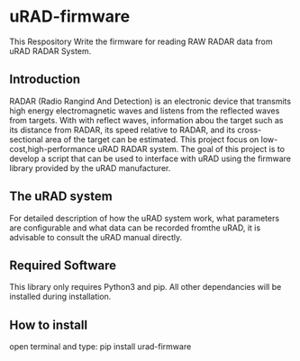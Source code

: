 # uRAD-firmware
This Respository Write the firmware for reading RAW RADAR data from uRAD RADAR System.
## Introduction
RADAR (Radio Rangind And Detection) is an electronic device that transmits high energy electromagnetic waves and listens from the reflected waves from targets. With with reflect waves, information abou the target such as its distance from RADAR, its speed relative to RADAR, and its cross-sectional area of the target can be estimated. This project focus on low-cost,high-performance uRAD RADAR system. The goal of this project is to develop a script that can be used to interface with uRAD using the firmware library provided by the uRAD manufacturer.

## The uRAD system
For detailed description of how the uRAD system work, what parameters are configurable and what data can be recorded fromthe uRAD, it is advisable to consult the uRAD  manual directly. 
## Required Software
This library only requires Python3 and pip. All other dependancies will be installed during installation.
## How to install
open terminal and type: pip install urad-firmware
